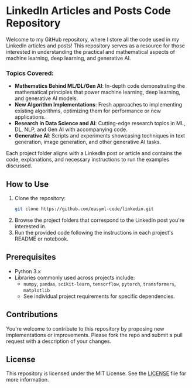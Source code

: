 # LinkedIn Articles and Posts Code Repository

Welcome to my GitHub repository, where I store all the code used in my LinkedIn articles and posts! This repository serves as a resource for those interested in understanding the practical and mathematical aspects of machine learning, deep learning, and generative AI.

### Topics Covered:
- **Mathematics Behind ML/DL/Gen AI**: In-depth code demonstrating the mathematical principles that power machine learning, deep learning, and generative AI models.
- **New Algorithm Implementations**: Fresh approaches to implementing existing algorithms, optimizing them for performance or new applications.
- **Research in Data Science and AI**: Cutting-edge research topics in ML, DL, NLP, and Gen AI with accompanying code.
- **Generative AI**: Scripts and experiments showcasing techniques in text generation, image generation, and other generative AI tasks.

Each project folder aligns with a LinkedIn post or article and contains the code, explanations, and necessary instructions to run the examples discussed.

## How to Use

1. Clone the repository:
   ```bash
   git clone https://github.com/easyml-code/linkedin.git
   ```
2. Browse the project folders that correspond to the LinkedIn post you're interested in.
3. Run the provided code following the instructions in each project's README or notebook.

## Prerequisites

- Python 3.x
- Libraries commonly used across projects include:
  - `numpy`, `pandas`, `scikit-learn`, `tensorflow`, `pytorch`, `transformers`, `matplotlib`
  - See individual project requirements for specific dependencies.

## Contributions

You're welcome to contribute to this repository by proposing new implementations or improvements. Please fork the repo and submit a pull request with a description of your changes.

## License

This repository is licensed under the MIT License. See the [LICENSE](./LICENSE) file for more information.
